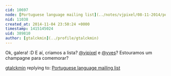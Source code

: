 ```yaml
---
cid: 10697
node: [Portuguese language mailing list](../notes/vjpixel/08-11-2014/portuguese-language-mailing-list)
nid: 11038
created_at: 2014-11-04 23:50:24 +0000
timestamp: 1415145024
uid: 389810
author: [gtalckmin](../profile/gtalckmin)
---
```


Ok, galera! :D E aí, criamos a lista? [@vjpixel](/profile/vjpixel) e [@yves](/profile/yves)? Estouramos um champagne para comemorar?

[gtalckmin](../profile/gtalckmin) replying to: [Portuguese language mailing list](../notes/vjpixel/08-11-2014/portuguese-language-mailing-list)

